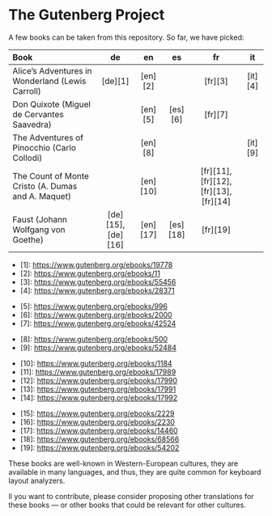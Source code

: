 # The Gutenberg Project

A few books can be taken from this repository. So far, we have picked:

| Book                                               | de       | en       | es       | fr       | it       |
| :------------------------------------------------- | :------: | :------: | :------: | :------: | :------: | 
| Alice’s Adventures in Wonderland (Lewis Carroll)   | [de][1]  | [en][2]  |          | [fr][3]  | [it][4]  |
| Don Quixote (Miguel de Cervantes Saavedra)         |          | [en][5]  | [es][6]  | [fr][7]  |          |
| The Adventures of Pinocchio (Carlo Collodi)        |          | [en][8]  |          |          | [it][9]  |
| The Count of Monte Cristo (A. Dumas and A. Maquet) |          | [en][10] |          | [fr][11], [fr][12], [fr][13], [fr][14] |   |
| Faust (Johann Wolfgang von Goethe)                 | [de][15], [de][16] | [en][17] | [es][18] | [fr][19] |   |

<!-- Alice’s Adventures in Wonderland (Lewis Carroll) -->
- [1]: https://www.gutenberg.org/ebooks/19778 <!-- de -->
- [2]: https://www.gutenberg.org/ebooks/11 <!-- en -->
- [3]: https://www.gutenberg.org/ebooks/55456 <!-- fr -->
- [4]: https://www.gutenberg.org/ebooks/28371 <!-- it -->
<!-- Don Quixote (Miguel de Cervantes Saavedra) -->
- [5]: https://www.gutenberg.org/ebooks/996 <!-- en -->
- [6]: https://www.gutenberg.org/ebooks/2000 <!-- es -->
- [7]: https://www.gutenberg.org/ebooks/42524 <!-- fr -->
<!-- The Adventures of Pinocchio (Carlo Collodi)  -->
- [8]: https://www.gutenberg.org/ebooks/500 <!-- en -->
- [9]: https://www.gutenberg.org/ebooks/52484 <!-- it -->
<!-- The Count of Monte Cristo (Alexandre Dumas and Auguste Maquet) -->
- [10]: https://www.gutenberg.org/ebooks/1184 <!-- en -->
- [11]: https://www.gutenberg.org/ebooks/17989 <!-- fr Part 1 -->
- [12]: https://www.gutenberg.org/ebooks/17990 <!-- fr Part 2 -->
- [13]: https://www.gutenberg.org/ebooks/17991 <!-- fr Part 3 -->
- [14]: https://www.gutenberg.org/ebooks/17992 <!-- fr Part 4 -->
<!-- Faust (Johann Wolfgang von Goethe) -->
- [15]: https://www.gutenberg.org/ebooks/2229 <!-- de Part 1 -->
- [16]: https://www.gutenberg.org/ebooks/2230 <!-- de Part 2 -->
- [17]: https://www.gutenberg.org/ebooks/14460 <!-- en -->
- [18]: https://www.gutenberg.org/ebooks/68566 <!-- es -->
- [19]: https://www.gutenberg.org/ebooks/54202 <!-- fr -->


These books are well-known in Western-European cultures, they are available in
many languages, and thus, they are quite common for keyboard layout analyzers.

Il you want to contribute, please consider proposing other translations for
these books — or other books that could be relevant for other cultures.
